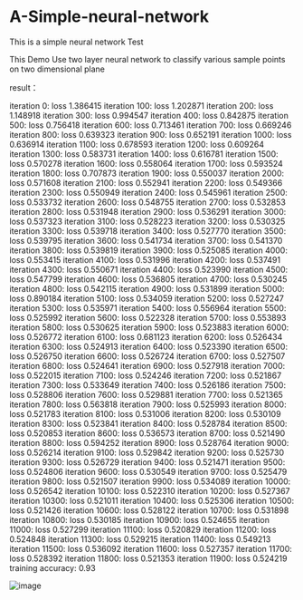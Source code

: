 # A-Simple-neural-network

This is a simple neural network Test

This Demo Use two layer neural network to classify various sample points on two dimensional plane

result：

iteration 0: loss 1.386415
iteration 100: loss 1.202871
iteration 200: loss 1.148918
iteration 300: loss 0.994547
iteration 400: loss 0.842875
iteration 500: loss 0.756418
iteration 600: loss 0.713461
iteration 700: loss 0.669246
iteration 800: loss 0.639323
iteration 900: loss 0.652191
iteration 1000: loss 0.636914
iteration 1100: loss 0.678593
iteration 1200: loss 0.609264
iteration 1300: loss 0.583731
iteration 1400: loss 0.616781
iteration 1500: loss 0.570278
iteration 1600: loss 0.558064
iteration 1700: loss 0.593524
iteration 1800: loss 0.707873
iteration 1900: loss 0.550037
iteration 2000: loss 0.571608
iteration 2100: loss 0.552941
iteration 2200: loss 0.549366
iteration 2300: loss 0.550949
iteration 2400: loss 0.545961
iteration 2500: loss 0.533732
iteration 2600: loss 0.548755
iteration 2700: loss 0.532853
iteration 2800: loss 0.531948
iteration 2900: loss 0.536291
iteration 3000: loss 0.537323
iteration 3100: loss 0.528223
iteration 3200: loss 0.530325
iteration 3300: loss 0.539718
iteration 3400: loss 0.527770
iteration 3500: loss 0.539795
iteration 3600: loss 0.541734
iteration 3700: loss 0.541370
iteration 3800: loss 0.539819
iteration 3900: loss 0.525085
iteration 4000: loss 0.553415
iteration 4100: loss 0.531996
iteration 4200: loss 0.537491
iteration 4300: loss 0.550671
iteration 4400: loss 0.523990
iteration 4500: loss 0.547799
iteration 4600: loss 0.536805
iteration 4700: loss 0.530245
iteration 4800: loss 0.542115
iteration 4900: loss 0.531899
iteration 5000: loss 0.890184
iteration 5100: loss 0.534059
iteration 5200: loss 0.527247
iteration 5300: loss 0.535971
iteration 5400: loss 0.556964
iteration 5500: loss 0.525992
iteration 5600: loss 0.522328
iteration 5700: loss 0.553893
iteration 5800: loss 0.530625
iteration 5900: loss 0.523883
iteration 6000: loss 0.526772
iteration 6100: loss 0.681123
iteration 6200: loss 0.526434
iteration 6300: loss 0.524913
iteration 6400: loss 0.523390
iteration 6500: loss 0.526750
iteration 6600: loss 0.526724
iteration 6700: loss 0.527507
iteration 6800: loss 0.524641
iteration 6900: loss 0.527918
iteration 7000: loss 0.522015
iteration 7100: loss 0.524246
iteration 7200: loss 0.521867
iteration 7300: loss 0.533649
iteration 7400: loss 0.526186
iteration 7500: loss 0.528806
iteration 7600: loss 0.529881
iteration 7700: loss 0.521365
iteration 7800: loss 0.563818
iteration 7900: loss 0.525993
iteration 8000: loss 0.521783
iteration 8100: loss 0.531006
iteration 8200: loss 0.530109
iteration 8300: loss 0.523841
iteration 8400: loss 0.528784
iteration 8500: loss 0.520853
iteration 8600: loss 0.536573
iteration 8700: loss 0.521490
iteration 8800: loss 0.594252
iteration 8900: loss 0.528764
iteration 9000: loss 0.526214
iteration 9100: loss 0.529842
iteration 9200: loss 0.525730
iteration 9300: loss 0.526729
iteration 9400: loss 0.521471
iteration 9500: loss 0.524806
iteration 9600: loss 0.530549
iteration 9700: loss 0.525479
iteration 9800: loss 0.521507
iteration 9900: loss 0.534089
iteration 10000: loss 0.526542
iteration 10100: loss 0.522310
iteration 10200: loss 0.527367
iteration 10300: loss 0.521011
iteration 10400: loss 0.525306
iteration 10500: loss 0.521426
iteration 10600: loss 0.528122
iteration 10700: loss 0.531898
iteration 10800: loss 0.530185
iteration 10900: loss 0.524655
iteration 11000: loss 0.527299
iteration 11100: loss 0.520829
iteration 11200: loss 0.524848
iteration 11300: loss 0.529215
iteration 11400: loss 0.549213
iteration 11500: loss 0.536092
iteration 11600: loss 0.527357
iteration 11700: loss 0.528392
iteration 11800: loss 0.521353
iteration 11900: loss 0.524219
training accuracy: 0.93



 ![image](http://img.blog.csdn.net/20160216134631313)
